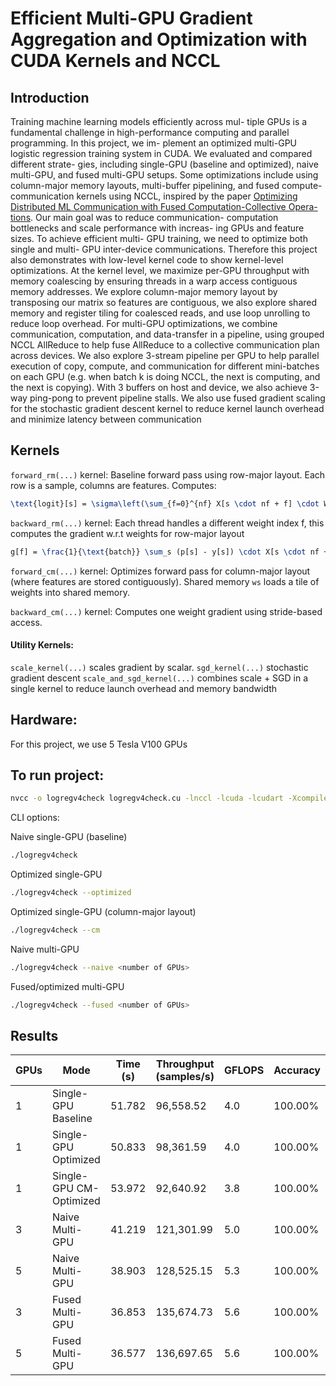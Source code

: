# Efficient Multi-GPU Gradient Aggregation and Optimization with CUDA Kernels and NCCL
## Introduction
Training machine learning models efficiently across mul-
tiple GPUs is a fundamental challenge in high-performance
computing and parallel programming. In this project, we im-
plement an optimized multi-GPU logistic regression training
system in CUDA. We evaluated and compared different strate-
gies, including single-GPU (baseline and optimized), naive
multi-GPU, and fused multi-GPU setups. Some optimizations
include using column-major memory layouts, multi-buffer
pipelining, and fused compute-communication kernels using
NCCL, inspired by the paper [Optimizing Distributed ML
Communication with Fused Computation-Collective Opera-
tions](https://arxiv.org/abs/2305.06942). Our main goal was to reduce communication-
computation bottlenecks and scale performance with increas-
ing GPUs and feature sizes. To achieve efficient multi-
GPU training, we need to optimize both single and multi-
GPU inter-device communications. Therefore this project also
demonstrates with low-level kernel code to show kernel-level
optimizations. At the kernel level, we maximize per-GPU
throughput with memory coalescing by ensuring threads in
a warp access contiguous memory addresses. We explore
column-major memory layout by transposing our matrix so
features are contiguous, we also explore shared memory and
register tiling for coalesced reads, and use loop unrolling
to reduce loop overhead. For multi-GPU optimizations, we
combine communication, computation, and data-transfer in
a pipeline, using grouped NCCL AllReduce to help fuse
AllReduce to a collective communication plan across devices.
We also explore 3-stream pipeline per GPU to help parallel
execution of copy, compute, and communication for different
mini-batches on each GPU (e.g. when batch k is doing NCCL,
the next is computing, and the next is copying). With 3 buffers
on host and device, we also achieve 3-way ping-pong to
prevent pipeline stalls. We also use fused gradient scaling for
the stochastic gradient descent kernel to reduce kernel launch
overhead and minimize latency between communication

## Kernels
`forward_rm(...)` kernel: Baseline forward pass using row-major layout.
Each row is a sample, columns are features.
Computes:
```latex
\text{logit}[s] = \sigma\left(\sum_{f=0}^{nf} X[s \cdot nf + f] \cdot W[f]\right)
```

`backward_rm(...)` kernel: Each thread handles a different weight index f, this computes
the gradient w.r.t weights for row-major layout
```latex
g[f] = \frac{1}{\text{batch}} \sum_s (p[s] - y[s]) \cdot X[s \cdot nf + f]
```

`forward_cm(...)` kernel: Optimizes forward pass for column-major layout (where features are stored contiguously). Shared memory `ws` loads a tile of weights into shared memory.

`backward_cm(...)` kernel: Computes one weight gradient using stride-based access.

#### Utility Kernels:

`scale_kernel(...)` scales gradient by scalar.
`sgd_kernel(...)` stochastic gradient descent 
`scale_and_sgd_kernel(...)` combines scale + SGD in a single kernel to reduce launch overhead and memory bandwidth


## Hardware:
For this project, we use 5 Tesla V100 GPUs

## To run project:
```bash
nvcc -o logregv4check logregv4check.cu -lnccl -lcuda -lcudart -Xcompiler "-fopenmp"
```
CLI options:

Naive single-GPU (baseline)
```bash
./logregv4check 
```

Optimized single-GPU
```bash
./logregv4check --optimized
```

Optimized single-GPU (column-major layout)
```bash
./logregv4check --cm
```

Naive multi-GPU
```bash
./logregv4check --naive <number of GPUs>
```

Fused/optimized multi-GPU 
```bash
./logregv4check --fused <number of GPUs>
```

## Results

| GPUs | Mode                    | Time (s) | Throughput (samples/s) | GFLOPS | Accuracy  |
|------|-------------------------|----------|--------------------------|--------|-----------|
| 1    | Single-GPU Baseline     | 51.782   | 96,558.52                | 4.0    | 100.00%   |
| 1    | Single-GPU Optimized    | 50.833   | 98,361.59                | 4.0    | 100.00%   |
| 1    | Single-GPU CM-Optimized | 53.972   | 92,640.92                | 3.8    | 100.00%   |
| 3    | Naive Multi-GPU         | 41.219   | 121,301.99               | 5.0    | 100.00%   |
| 5    | Naive Multi-GPU         | 38.903   | 128,525.15               | 5.3    | 100.00%   |
| 3    | Fused Multi-GPU         | 36.853   | 135,674.73               | 5.6    | 100.00%   |
| 5    | Fused Multi-GPU         | 36.577   | 136,697.65               | 5.6    | 100.00%   |

